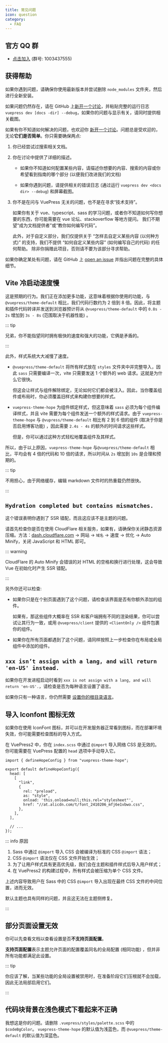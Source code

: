 ```yaml
---
title: 常见问题
icon: question
category:
  - FAQ
---
```


## 官方 QQ 群

- [点击加入](https://jq.qq.com/?_wv=1027&k=rATJyxGK) (群号: 1003437555)

## 获得帮助

如果你遇到问题，请确保你使用最新版本并尝试删除 `node_modules` 文件夹，然后进行全新安装。

如果问题仍然存在，请在 GitHub 上[新开一个讨论](https://github.com/vuepress-theme-hope/vuepress-theme-hope/discussions/new)，并粘贴完整的运行日志 `vuepress dev [docs -dir] --debug`，如果你的问题与显示有关，请同时提供相关截图。

如果有你不知道如何解决的问题，也欢迎你 [新开一个讨论](https://github.com/vuepress-theme-hope/vuepress-theme-hope/discussions/new)。问题总是受欢迎的，无论**它们是否简单**。你只需要确保两点:

1. 你已经尝试过搜索相关文档。

1. 你在讨论中提供了详细的描述。

   - 如果你不知道如何配置某些内容，请描述你想要的内容、搜索的内容或你希望看到指南的哪个部分 (以便我们改进我们的文档)

   - 如果你遇到问题，请提供相关的错误日志 (通过运行 `vuepress dev <docs dir> --debug`) 和屏幕截图。

1. 你不是在问与 VuePress 无关的问题，也不是在寻求“技术支持”。

   如果你有关于 vue、typescript、sass 的学习问题，或者你不知道如何写你想要的东西，你可能需要在 vue 论坛、stackoverflow 等地方提问。 我们不期望“成为文档提供者”或“教你如何编写代码”。

   此外，对于自定义部分，我们仅提供关于 “怎样去自定义某些内容 (以何种方式)” 的支持，我们不提供 “如何自定义某些内容” (如何编写自己的代码) 的任何帮助。 除非你捐赠此项目，否则请不要为该部分寻求帮助。

如果你确定某处有问题，请在 GitHub 上 [open an issue](https://github.com/vuepress-theme-hope/vuepress-theme-hope/issues/new/choose) 并指出问题在完整的具体细节。

<!-- ## 不能用 Vite 构建

这是 `@vuepress/bundler-vite` 中的一个已知问题，请参阅 [Issue 585 评论](https://github.com/vuepress/vuepress-next/issues/585#issuecomment-1046064242)。

::: tip

你现在可以同时安装 `vuepress-vite` 和 `vuepress-webpack` 并使用 `vuepress-vite dev` `vuepress-webpack build` 作为解决方法。

::: -->

## Vite 冷启动速度慢

这是预期的行为。我们正在添加更多功能，这意味着根据你使用的功能，与 `@vuepress/theme-default` 相比，我们代码行数约为 2 倍到 8 倍。因此，将主题和插件代码转译并发送到浏览器预计将从 `@vuepress/theme-default` 中的 `0.8s - 2s` 增加到 `3s - 8s` (范围取决于机器性能) 。

::: tip

兄弟，你不能指望同时拥有极快的速度和强大的功能，它俩是矛盾的。

:::

此外，样式系统大大减慢了速度。

- `@vuepress/theme-default` 将所有样式放在 `styles` 文件夹中并完整导入，因此 `sass` 只需要编译一次，vite 只需要发送 1 个额外的 web 请求。这就是为什么它很快。

  但这会让样式与组件解除绑定，无论如何它们都会被注入。因此，当你覆盖组件或布局时，你必须覆盖旧样式来构建你想要的样式。

- `vuepress-theme-hope` 为组件绑定样式，但这意味着 `sass` 必须为每个组件编译样式，并且 vite 需要为每个组件发送一个额外的样式请求。由于 `vuepress-theme-hope` 与 `@vupress/theme-default` 相比有 2 到 6 倍的组件 (取决于你是否启用博客功能) ，因此需要 `2.4s - 4s` 的额外的时间请求这些样式。

  但是，你可以通过这种方式轻松地覆盖组件及其样式。

所以，由于以上原因，`vuepress-theme-hope` 与`@vuepress/theme-default` 相比，平均会有 4 倍的代码和 10 倍的请求，所以时间从 `2s` 增加到 `10s` 是合理和预期的。

::: tip

不用担心，由于网络缓存，编辑 markdown 文件时的热重载仍然很快。

:::

## `Hydration completed but contains mismatches.`

这个错误表明你遇到了 SSR 错配，而且这应该不是主题的问题。

请首先检查你是否在使用 CloudFlare 相关服务，如果有，请确保你关闭静态资源压缩。方法：[dash.cloudflare.com](https://dash.cloudflare.com) → 网站 → `域名` → 速度 → 优化 → Auto Minify，关闭 JavaScript 和 HTML 即可。

::: warning

CloudFlare 的 Auto Minify 会错误的对 HTML 的空格和换行进行处理，这会导致 Vue 在初始化时产生 SSR 错配。

:::

另外你还可以检查:

- 如果你只是在个别页面遇到了这个问题，请检查该界面是否有你额外添加的组件。

  如果有，那这些组件大概率在 SSR 和客户端拥有不同的渲染结果，你可以尝试让其行为一致，或用 `@vuepress/client` 提供的 `<ClientOnly />` 组件包裹你的组件。

- 如果你在所有页面都遇到了这个问题，请同样按照上一步检查你在布局或全局组件中添加的组件。

## `xxx isn’t assign with a lang, and will return 'en-US' instead.`

如果你在开发进程启动时看到 `xxx is not assign with a lang, and will return 'en-US'.`，请检查是否为每种语言设置了语言。

如果你只有一种语言，你仍然需要 [设置你的根目录语言](config/i18n.md#设置根目录语言)。

## 导入 Iconfont 图标无效

如果你在使用 IconFont 图标，并可以在开发服务器正常看到图标，而在部署环境失效，你可能需要检查图标的导入方式。

在 VuePress2 中，你在 `index.scss` 中通过 `@import` 导入网络 CSS 是无效的。你可能需要在 VuePress 配置的 `head` 选项中手动导入它。

```js{5,13}
import { defineHopeConfig } from "vuepress-theme-hope";

export default defineHopeConfig({
  head: [
    [
      "link",
      {
        rel: "preload",
        as: "style",
        onload: 'this.onload=null;this.rel="stylesheet"',
        href: "//at.alicdn.com/t/font_2410206_mfj6e1vbwo.css",
      },
    ],
  ],

  // ...
});
```

::: info 原因

1. Sass 中通过 `@import` 导入 CSS 会被编译为标准的 CSS `@import` 语法；
1. CSS `@import` 语法仅在 CSS 文件开始生效；
1. 为了让用户样式具有更高优先级，我们会在主题和插件样式后导入用户样式；
1. 在 VuePress2 的构建过程中，所有样式会被压缩为单个 CSS 文件。

上述内容导致用户在 Sass 中的 CSS `@import` 导入出现在最终 CSS 文件的中间位置，进而无效。

默认主题也具有同样的问题，并且这无法在主题侧修复。

:::

## 部分页面设置无效

你可以先查看文档以查看设置是否**不支持页面配置**。

**支持页面配置**表示主题允许页面的配置覆盖同名的全局配置 (相同功能) ，但并非所有功能都满足此设置。

::: tip

你应该了解，当某些功能的全局设置被禁用时，在准备阶段它们压根就不会加载，因此无法局部启用它们。

:::

## 代码块背景在浅色模式下看起来不正确

我想这是你的问题。请删除 `.vuepress/styles/palette.scss` 中的 `$codeBgColor`。 `vuepress-theme-hope` 的默认值为浅蓝色，而 `@vuepress/theme-default` 的默认值为深蓝色。
